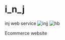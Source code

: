 # i_n_j
inj web service
![injj](https://user-images.githubusercontent.com/67919419/114282548-38246280-9a4d-11eb-91d1-e0592d4c4951.PNG)
![hb](https://user-images.githubusercontent.com/67919419/114282552-3b1f5300-9a4d-11eb-8a76-2fb66625a013.PNG)

Ecommerce website
